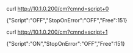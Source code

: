 curl http://10.1.0.200/cm?cmnd=script+0

{"Script":"OFF","StopOnError":"OFF","Free":151}

curl http://10.1.0.200/cm?cmnd=script+1

{"Script":"ON","StopOnError":"OFF","Free":151}

